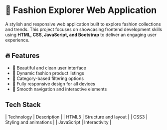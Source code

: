 # 👗 Fashion Explorer Web Application

A stylish and responsive web application built to explore fashion collections and trends. This project focuses on showcasing frontend development skills using **HTML, CSS, JavaScript, and Bootstrap** to deliver an engaging user experience.

## 🔥 Features

- 💫 Beautiful and clean user interface
- 👕 Dynamic fashion product listings
- 🧥 Category-based filtering options
- 📱 Fully responsive design for all devices
- 🎯 Smooth navigation and interactive elements

##  Tech Stack

| Technology | Description |
| HTML5 | Structure and layout |
| CSS3 | Styling and animations |
| JavaScript | Interactivity |
